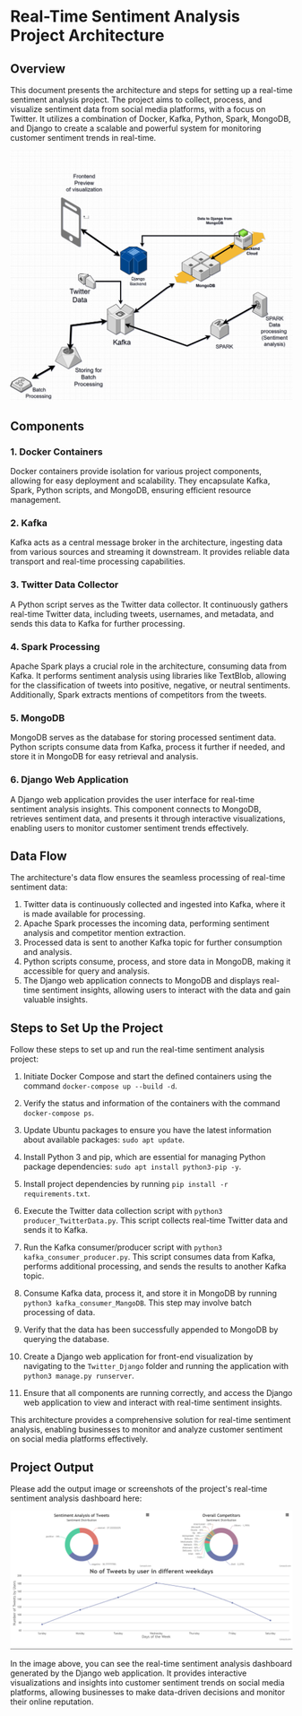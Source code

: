 # Real-Time Sentiment Analysis Project Architecture

## Overview
This document presents the architecture and steps for setting up a real-time sentiment analysis project. The project aims to collect, process, and visualize sentiment data from social media platforms, with a focus on Twitter. It utilizes a combination of Docker, Kafka, Python, Spark, MongoDB, and Django to create a scalable and powerful system for monitoring customer sentiment trends in real-time.

![Real-Time Sentiment Analysis Architecture](architecture.png)

## Components

### 1. Docker Containers
Docker containers provide isolation for various project components, allowing for easy deployment and scalability. They encapsulate Kafka, Spark, Python scripts, and MongoDB, ensuring efficient resource management.

### 2. Kafka
Kafka acts as a central message broker in the architecture, ingesting data from various sources and streaming it downstream. It provides reliable data transport and real-time processing capabilities.

### 3. Twitter Data Collector
A Python script serves as the Twitter data collector. It continuously gathers real-time Twitter data, including tweets, usernames, and metadata, and sends this data to Kafka for further processing.

### 4. Spark Processing
Apache Spark plays a crucial role in the architecture, consuming data from Kafka. It performs sentiment analysis using libraries like TextBlob, allowing for the classification of tweets into positive, negative, or neutral sentiments. Additionally, Spark extracts mentions of competitors from the tweets.

### 5. MongoDB
MongoDB serves as the database for storing processed sentiment data. Python scripts consume data from Kafka, process it further if needed, and store it in MongoDB for easy retrieval and analysis.

### 6. Django Web Application
A Django web application provides the user interface for real-time sentiment analysis insights. This component connects to MongoDB, retrieves sentiment data, and presents it through interactive visualizations, enabling users to monitor customer sentiment trends effectively.

## Data Flow

The architecture's data flow ensures the seamless processing of real-time sentiment data:

1. Twitter data is continuously collected and ingested into Kafka, where it is made available for processing.
2. Apache Spark processes the incoming data, performing sentiment analysis and competitor mention extraction.
3. Processed data is sent to another Kafka topic for further consumption and analysis.
4. Python scripts consume, process, and store data in MongoDB, making it accessible for query and analysis.
5. The Django web application connects to MongoDB and displays real-time sentiment insights, allowing users to interact with the data and gain valuable insights.

## Steps to Set Up the Project

Follow these steps to set up and run the real-time sentiment analysis project:

1. Initiate Docker Compose and start the defined containers using the command `docker-compose up --build -d`.

2. Verify the status and information of the containers with the command `docker-compose ps`.

3. Update Ubuntu packages to ensure you have the latest information about available packages: `sudo apt update`.

4. Install Python 3 and pip, which are essential for managing Python package dependencies: `sudo apt install python3-pip -y`.

5. Install project dependencies by running `pip install -r requirements.txt`.

6. Execute the Twitter data collection script with `python3 producer_TwitterData.py`. This script collects real-time Twitter data and sends it to Kafka.

7. Run the Kafka consumer/producer script with `python3 kafka_consumer_producer.py`. This script consumes data from Kafka, performs additional processing, and sends the results to another Kafka topic.

8. Consume Kafka data, process it, and store it in MongoDB by running `python3 kafka_consumer_MangoDB`. This step may involve batch processing of data.

9. Verify that the data has been successfully appended to MongoDB by querying the database.

10. Create a Django web application for front-end visualization by navigating to the `Twitter_Django` folder and running the application with `python3 manage.py runserver`.

11. Ensure that all components are running correctly, and access the Django web application to view and interact with real-time sentiment insights.

This architecture provides a comprehensive solution for real-time sentiment analysis, enabling businesses to monitor and analyze customer sentiment on social media platforms effectively.

## Project Output
Please add the output image or screenshots of the project's real-time sentiment analysis dashboard here:

![Real-Time Sentiment Analysis Dashboard](dashboard.png)

In the image above, you can see the real-time sentiment analysis dashboard generated by the Django web application. It provides interactive visualizations and insights into customer sentiment trends on social media platforms, allowing businesses to make data-driven decisions and monitor their online reputation.
